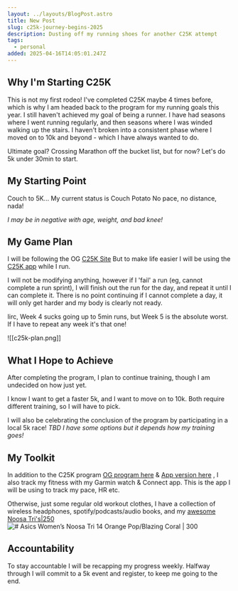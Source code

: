 ```yaml
---
layout: ../layouts/BlogPost.astro
title: New Post
slug: c25k-journey-begins-2025
description: Dusting off my running shoes for another C25K attempt
tags:
  - personal
added: 2025-04-16T14:05:01.247Z
---
```


## Why I'm Starting C25K

<span class="yellow">This is not my first rodeo!</span>
I've completed C25K maybe 4 times before, which is why I am headed back to the program for my running goals this year.
I still haven't achieved my goal of <span class="pink">being a runner</span>. I have had seasons where I went running regularly, and then seasons where I was winded walking up the stairs. I haven't broken into a consistent phase where I moved on to 10k and beyond - which I have always wanted to do.

<span class="blue">Ultimate goal?</span> Crossing Marathon off the bucket list, but for now? Let's do 5k under 30min to start.

## My Starting Point

Couch to 5K... My current status is Couch Potato
No pace, no distance, nada!

*I may be in negative with age, weight, and bad knee!*

## My Game Plan

I will be following the OG [C25K Site](https://c25k.com/c25k_plan/)
But to make life easier I will be using the [C25K app](http://www.c25kfree.com/) while I run.

I will not be modifying anything, however if I 'fail' a run (eg, cannot complete a run sprint), I will finish out the run for the day, and repeat it until I can complete it. There is no point continuing if I cannot complete a day, it will only get harder and my body is clearly not ready.

Iirc, Week 4 sucks going up to 5min runs, but Week 5 is the absolute worst. If I have to repeat any week it's that one!

!\[\[c25k-plan.png]]

## What I Hope to Achieve

After completing the program, I plan to continue training, though I am undecided on how just yet.

I know I want to get a faster 5k, and I want to move on to 10k. Both require different training, so I will have to pick.

I will also be celebrating the conclusion of the program by participating in a local 5k race! *TBD I have some options but it depends how my training goes!*

## My Toolkit

In addition to the C25K program [OG program here](https://c25k.com/c25k_plan/) &  [App version here](http://www.c25kfree.com/) , I also track my fitness with my Garmin watch & Connect app.
This is the app I will be using to track my pace, HR etc.

Otherwise, just some regular old workout clothes, I have a collection of wireless headphones, spotify/podcasts/audio books, and my [awesome Noosa Tri's|250](https://www.lauriesshoes.com/wp-content/uploads/2023/02/Asics-Womens-Noosa-Tri-14-Orange-PopBlazing-Coral.png)
![# Asics Women’s Noosa Tri 14 Orange Pop/Blazing Coral | 300](https://www.lauriesshoes.com/wp-content/uploads/2023/02/Asics-Womens-Noosa-Tri-14-Orange-PopBlazing-Coral.png)

## Accountability

To stay accountable I will be recapping my progress weekly.
Halfway through I will commit to a 5k event and register, to keep me going to the end.

```javascript
```
